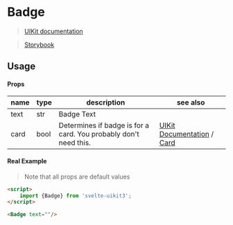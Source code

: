 # Badge
> [UIKit documentation](https://getuikit.com/docs/Badge)

> [Storybook](https://0c370t.github.io/Svelte-UIKit3/docs/?path=/story/Badge--main)
## Usage

#### Props
| name        | type  | description                                                      | see also                        |
|-------------|-------|------------------------------------------------------------------|---------------------------------|
| text        | str   | Badge Text                                                       |
| card        | bool  | Determines if badge is for a card. You probably don't need this. | [UIKit Documentation](https://getuikit.com/docs/card#badge) / [Card](../Card)

#### Real Example
> Note that all props are default values

```html
<script>
    import {Badge} from 'svelte-uikit3';
</script>

<Badge text=""/>
```